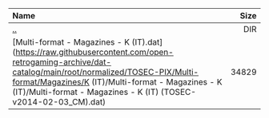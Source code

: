 |Name|Size|
|:---|---:|
|[..](../index.html)|DIR|
|[Multi-format - Magazines - K (IT).dat](https://raw.githubusercontent.com/open-retrogaming-archive/dat-catalog/main/root/normalized/TOSEC-PIX/Multi-format/Magazines/K (IT)/Multi-format - Magazines - K (IT)/Multi-format - Magazines - K (IT) (TOSEC-v2014-02-03_CM).dat)|34829|

